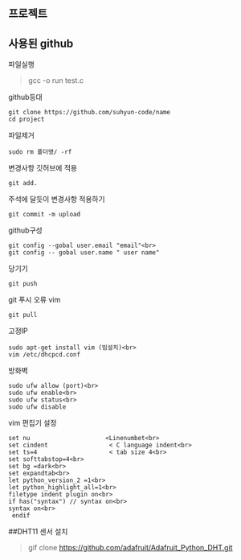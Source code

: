 프로젝트
---
사용된 github<br>
---
파일실행<br>

>gcc -o run test.c

github등대<br>
```
git clone https://github.com/suhyun-code/name
cd project
```

파일제거<br>
```
sudo rm 폴더명/ -rf
```

변경사항 깃허브에 적용<br>
```
git add.
```

주석에 달듯이 변경사항 적용하기
```
git commit -m upload
```

github구성<br>
```
git config --gobal user.email "email"<br>
git config -- gobal user.name " user name"
```

당기기<br>
```
git push
```

git 푸시 오류 vim
```
git pull
```

고정IP<br>
```
sudo apt-get install vim (빔설치)<br>
vim /etc/dhcpcd.conf
```

방화벽<br>
```
sudo ufw allow (port)<br>
sudo ufw enable<br>
sudo ufw status<br>
sudo ufw disable
```

vim 편집기 설정
```
set nu                     <Linenumbet<br>  
set cindent                 < C language indent<br>
set ts=4                    < tab size 4<br>
set softtabstop=4<br>        
set bg =dark<br>
set expandtab<br>
let python_version_2 =1<br>
let python_highlight_all=1<br>
filetype indent plugin on<br>
if has("syntax") // syntax on<br>
syntax on<br>
 endif 
 ```
 ##DHT11 센서 설치
 >gif clone https://github.com/adafruit/Adafruit_Python_DHT.git<br>
